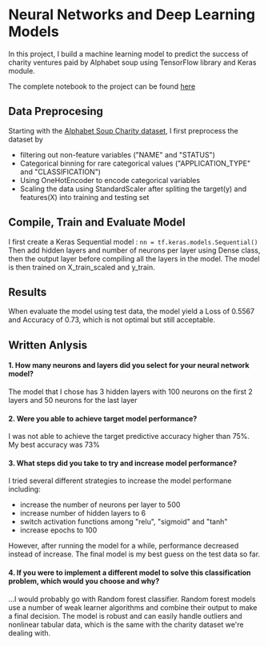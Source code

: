 # Neural Networks and Deep Learning Models
In this project, I build a machine learning model to predict the success of charity ventures paid by Alphabet soup using TensorFlow library and Keras module.

The complete notebook to the project can be found [here](https://github.com/Thinguyen23/Thi_Neural_Networks/blob/master/AlphabetSoupChallenge.ipynb)
## Data Preprocesing
Starting with the [Alphabet Soup Charity dataset](https://github.com/Thinguyen23/Thi_Neural_Networks/blob/master/charity_data.csv), I first preprocess the dataset by
- filtering out non-feature variables ("NAME" and "STATUS")
- Categorical binning for rare categorical values ("APPLICATION_TYPE" and "CLASSIFICATION")
- Using OneHotEncoder to encode categorical variables
- Scaling the data using StandardScaler after spliting the target(y) and features(X) into training and testing set
## Compile, Train and Evaluate Model
I first create a Keras Sequential model : `nn = tf.keras.models.Sequential()`
Then add hidden layers and number of neurons per layer using Dense class, then the output layer before compiling all the layers in the model. The model is then trained on X_train_scaled and y_train.
## Results
When evaluate the model using test data, the model yield a Loss of 0.5567 and Accuracy of 0.73, which is not optimal but still acceptable.
## Written Anlysis
#### 1. How many neurons and layers did you select for your neural network model?
The model that I chose has 3 hidden layers with 100 neurons on the first 2 layers and 50 neurons for the last layer
#### 2. Were you able to achieve target model performance?
I was not able to achieve the target predictive accuracy higher than 75%. My best accuracy was 73%
#### 3. What steps did you take to try and increase model performance?
I tried several different strategies to increase the model performane including:
- increase the number of neurons per layer to 500
- increase number of hidden layers to 6
- switch activation functions among "relu", "sigmoid" and "tanh"
- increase epochs to 100

However, after running the model for a while, performance decreased instead of increase. The final model is my best guess on the test data so far.

#### 4. If you were to implement a different model to solve this classification problem, which would you choose and why?
...I would probably go with Random forest classifier. Random forest models use a number of weak learner algorithms and combine their output to make a final decision. The model is robust and can easily handle outliers and nonlinear tabular data, which is the same with the charity dataset we're dealing with.
